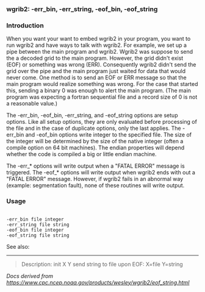 
### wgrib2: -err\_bin, -err\_string, -eof\_bin, -eof\_string



### Introduction



When you want your want to embed wgrib2 in your program, you want to run wgrib2 and
have ways to talk with wgrib2. For example, we set up a pipe between the main program
and wgrib2. Wgrib2 was suppose to send the a decoded grid to the main program. However,
the grid didn't exist (EOF) or something was wrong (ERR). Consequently wgrib2 didn't 
send the grid over the pipe and the main program just waited for data that would never
come. One method is to send an EOF or ERR message so that the main program would
realize something was wrong. For the case that started this, sending a binary 0
was enough to alert the main program. (The main program was expecting a fortran
sequential file and a record size of 0 is not a reasonable value.)


The -err\_bin, -eof\_bin, -err\_string,
and -eof\_string options are setup options. Like all setup options, they
are only evaluated before processing of the file and in the case of duplicate options, 
only the last applies. 
The -err\_bin and -eof\_bin options write integer
to the specified file. The size of the integer will be determined by the size of the native
integer (often a compile option on 64 bit machines). The endian properties will depend
whether the code is compiled a big or little endian machine.


The -err\_\* options will write output when a "FATAL ERROR" message is triggered.
The -eof\_\* options will write output when wgrib2 ends with out a "FATAL ERROR"
message. However, if wgrib2 fails in an abnormal way (example: segmentation fault), 
none of these routines will write output.


### Usage



```

-err_bin file integer
-err_string file string
-eof_bin file integer
-eof_string file string

```




See also:








----

>Description: init  X Y    send string to file upon EOF: X=file Y=string

_Docs derived from <https://www.cpc.ncep.noaa.gov/products/wesley/wgrib2/eof_string.html>_